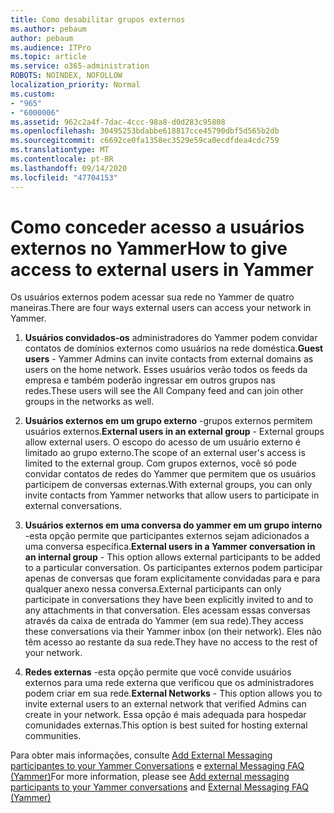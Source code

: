 ```yaml
---
title: Como desabilitar grupos externos
ms.author: pebaum
author: pebaum
ms.audience: ITPro
ms.topic: article
ms.service: o365-administration
ROBOTS: NOINDEX, NOFOLLOW
localization_priority: Normal
ms.custom:
- "965"
- "6000006"
ms.assetid: 962c2a4f-7dac-4ccc-98a8-d0d283c95808
ms.openlocfilehash: 30495253bdabbe618817cce45790dbf5d565b2db
ms.sourcegitcommit: c6692ce0fa1358ec3529e59ca0ecdfdea4cdc759
ms.translationtype: MT
ms.contentlocale: pt-BR
ms.lasthandoff: 09/14/2020
ms.locfileid: "47704153"
---
```

# <a name="how-to-give-access-to-external-users-in-yammer"></a><span data-ttu-id="4368a-102">Como conceder acesso a usuários externos no Yammer</span><span class="sxs-lookup"><span data-stu-id="4368a-102">How to give access to external users in Yammer</span></span>

<span data-ttu-id="4368a-103">Os usuários externos podem acessar sua rede no Yammer de quatro maneiras.</span><span class="sxs-lookup"><span data-stu-id="4368a-103">There are four ways external users can access your network in Yammer.</span></span>
  
1. <span data-ttu-id="4368a-104">**Usuários convidados-os** administradores do Yammer podem convidar contatos de domínios externos como usuários na rede doméstica.</span><span class="sxs-lookup"><span data-stu-id="4368a-104">**Guest users** - Yammer Admins can invite contacts from external domains as users on the home network.</span></span> <span data-ttu-id="4368a-105">Esses usuários verão todos os feeds da empresa e também poderão ingressar em outros grupos nas redes.</span><span class="sxs-lookup"><span data-stu-id="4368a-105">These users will see the All Company feed and can join other groups in the networks as well.</span></span>

2. <span data-ttu-id="4368a-106">**Usuários externos em um grupo externo** -grupos externos permitem usuários externos.</span><span class="sxs-lookup"><span data-stu-id="4368a-106">**External users in an external group** - External groups allow external users.</span></span> <span data-ttu-id="4368a-107">O escopo do acesso de um usuário externo é limitado ao grupo externo.</span><span class="sxs-lookup"><span data-stu-id="4368a-107">The scope of an external user's access is limited to the external group.</span></span> <span data-ttu-id="4368a-108">Com grupos externos, você só pode convidar contatos de redes do Yammer que permitem que os usuários participem de conversas externas.</span><span class="sxs-lookup"><span data-stu-id="4368a-108">With external groups, you can only invite contacts from Yammer networks that allow users to participate in external conversations.</span></span>

3. <span data-ttu-id="4368a-109">**Usuários externos em uma conversa do yammer em um grupo interno** -esta opção permite que participantes externos sejam adicionados a uma conversa específica.</span><span class="sxs-lookup"><span data-stu-id="4368a-109">**External users in a Yammer conversation in an internal group** - This option allows external participants to be added to a particular conversation.</span></span> <span data-ttu-id="4368a-110">Os participantes externos podem participar apenas de conversas que foram explicitamente convidadas para e para qualquer anexo nessa conversa.</span><span class="sxs-lookup"><span data-stu-id="4368a-110">External participants can only participate in conversations they have been explicitly invited to and to any attachments in that conversation.</span></span> <span data-ttu-id="4368a-111">Eles acessam essas conversas através da caixa de entrada do Yammer (em sua rede).</span><span class="sxs-lookup"><span data-stu-id="4368a-111">They access these conversations via their Yammer inbox (on their network).</span></span> <span data-ttu-id="4368a-112">Eles não têm acesso ao restante da sua rede.</span><span class="sxs-lookup"><span data-stu-id="4368a-112">They have no access to the rest of your network.</span></span>

4. <span data-ttu-id="4368a-113">**Redes externas** -esta opção permite que você convide usuários externos para uma rede externa que verificou que os administradores podem criar em sua rede.</span><span class="sxs-lookup"><span data-stu-id="4368a-113">**External Networks** - This option allows you to invite external users to an external network that verified Admins can create in your network.</span></span> <span data-ttu-id="4368a-114">Essa opção é mais adequada para hospedar comunidades externas.</span><span class="sxs-lookup"><span data-stu-id="4368a-114">This option is best suited for hosting external communities.</span></span>

<span data-ttu-id="4368a-115">Para obter mais informações, consulte [Add External Messaging participantes to your Yammer Conversations](https://docs.microsoft.com/yammer/work-with-external-users/add-external-participants) e [external Messaging FAQ (Yammer)](https://docs.microsoft.com/yammer/work-with-external-users/external-messaging-faq)</span><span class="sxs-lookup"><span data-stu-id="4368a-115">For more information, please see [Add external messaging participants to your Yammer conversations](https://docs.microsoft.com/yammer/work-with-external-users/add-external-participants) and [External Messaging FAQ (Yammer)](https://docs.microsoft.com/yammer/work-with-external-users/external-messaging-faq)</span></span>
  
